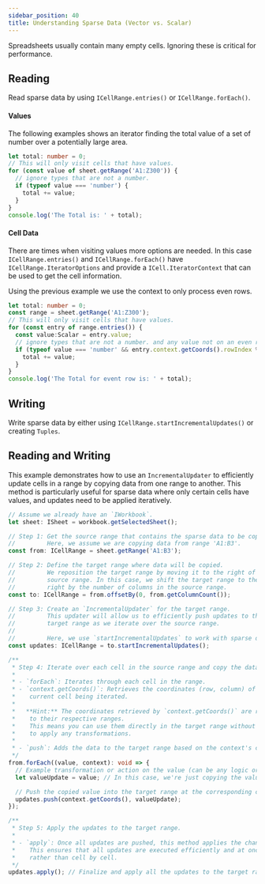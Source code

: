 ```yaml
---
sidebar_position: 40
title: Understanding Sparse Data (Vector vs. Scalar)
---
```


Spreadsheets usually contain many empty cells. Ignoring these is critical for performance.

## Reading

Read sparse data by using `ICellRange.entries()` or `ICellRange.forEach()`.

#### Values

The following examples shows an iterator finding the total value of a set of number over a potentially large area.

```typescript title="Add all number is a range."
let total: number = 0;
// This will only visit cells that have values.
for (const value of sheet.getRange('A1:Z300')) {
  // ignore types that are not a number.
  if (typeof value === 'number') {
    total += value;
  }
}
console.log('The Total is: ' + total);
```

#### Cell Data

There are times when visiting values more options are needed. In this case `ICellRange.entries()` and
`ICellRange.forEach()` have `ICellRange.IteratorOptions` and provide a `ICell.IteratorContext` that can be used to get the cell information.

Using the previous example we use the context to only process even rows.

```typescript title="Total only numbers on even rows."
let total: number = 0;
const range = sheet.getRange('A1:Z300');
// This will only visit cells that have values.
for (const entry of range.entries()) {
  const value:Scalar = entry.value;
  // ignore types that are not a number. and any value not on an even row.
  if (typeof value === 'number' && entry.context.getCoords().rowIndex % 2) {
    total += value;
  }
}
console.log('The Total for event row is: ' + total);
```

## Writing

Write sparse data by either using `ICellRange.startIncrementalUpdates()` or creating `Tuples`.

## Reading and Writing

This example demonstrates how to use an `IncrementalUpdater` to efficiently update cells in a
range by copying data from one range to another. This method is particularly useful for sparse
data where only certain cells have values, and updates need to be applied iteratively.

```typescript title="Example: Copying Sparse Data to Another Range"
// Assume we already have an `IWorkbook`.
let sheet: ISheet = workbook.getSelectedSheet();

// Step 1: Get the source range that contains the sparse data to be copied.
//         Here, we assume we are copying data from range 'A1:B3'.
const from: ICellRange = sheet.getRange('A1:B3');

// Step 2: Define the target range where data will be copied.
//         We reposition the target range by moving it to the right of the
//         source range. In this case, we shift the target range to the
//         right by the number of columns in the source range.
const to: ICellRange = from.offsetBy(0, from.getColumnCount());

// Step 3: Create an `IncrementalUpdater` for the target range.
//         This updater will allow us to efficiently push updates to the
//         target range as we iterate over the source range.
//
//         Here, we use `startIncrementalUpdates` to work with sparse data efficiently.
const updates: ICellRange = to.startIncrementalUpdates();

/**
 * Step 4: Iterate over each cell in the source range and copy the data to the target range.
 *
 * - `forEach`: Iterates through each cell in the range.
 * - `context.getCoords()`: Retrieves the coordinates (row, column) of the
 *    current cell being iterated.
 *
 *   **Hint:** The coordinates retrieved by `context.getCoords()` are relative
 *    to their respective ranges.
 *    This means you can use them directly in the target range without needing
 *    to apply any transformations.
 *
 * - `push`: Adds the data to the target range based on the context's coordinates.
 */
from.forEach((value, context): void => {
  // Example transformation or action on the value (can be any logic or calculation).
  let valueUpdate = value; // In this case, we're just copying the value without changes.

  // Push the copied value into the target range at the corresponding coordinates.
  updates.push(context.getCoords(), valueUpdate);
});

/**
 * Step 5: Apply the updates to the target range.
 *
 * - `apply`: Once all updates are pushed, this method applies the changes to the sheet.
 *    This ensures that all updates are executed efficiently and at once,
 *    rather than cell by cell.
 */
updates.apply(); // Finalize and apply all the updates to the target range.
